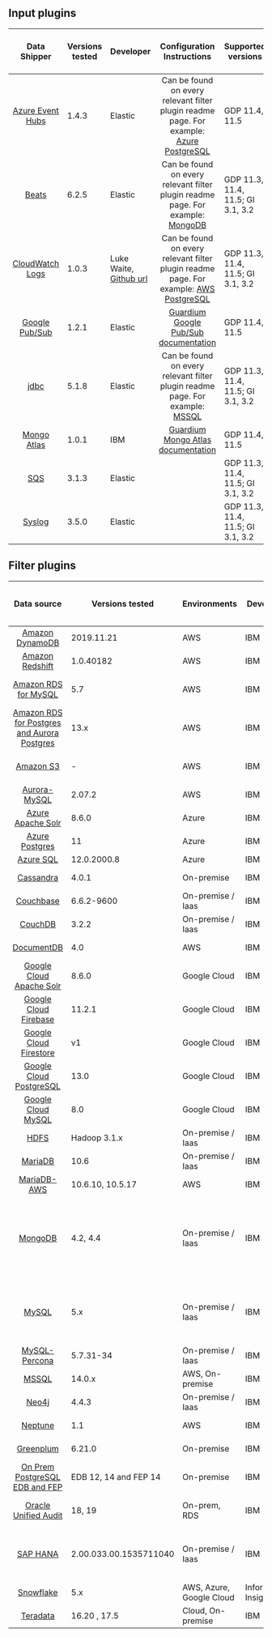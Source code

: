 ## Input plugins
|                                             Data Shipper                                                                  | Versions tested   | Developer                                                                    |                                                                       Configuration Instructions                                                                                                                             |                  Supported versions                  |           Pre-installed starting version                |
|:-------------------------------------------------------------------------------------------------------------------------:|-------------------| ---------------------------------------------------------------------------- |:----------------------------------------------------------------------------------------------------------------------------------------------------------------------------------------------------------------------------:|------------------------------------------------------|---------------------------------------------------------|
|           [Azure Event Hubs](https://www.elastic.co/guide/en/logstash/current/plugins-inputs-azure_event_hubs.html)       | 1.4.3             | Elastic                                                                      | Can be found on every relevant filter plugin readme page. For example: [Azure PostgreSQL](../filter-plugin/logstash-filter-azure-postgresql-guardium#procedure-)                                                             |     GDP 11.4, 11.5                                   |                      GDP 11.5                           |
|           [Beats](https://www.elastic.co/guide/en/logstash/current/plugins-inputs-beats.html)                             | 6.2.5             | Elastic                                                                      | Can be found on every relevant filter plugin readme page. For example: [MongoDB](../filter-plugin/logstash-filter-mongodb-guardium#configuring-audit-logs-on-mongodb-and-forwarding-to-guardium-via-filebeat)                |     GDP 11.3, 11.4, 11.5; GI 3.1, 3.2                |                      GDP 11.3, GI 3.1                   |
|           [CloudWatch Logs](https://github.com/lukewaite/logstash-input-cloudwatch-logs)                                  | 1.0.3             | Luke Waite, [Github url](https://github.com/lukewaite)                       | Can be found on every relevant filter plugin readme page. For example: [AWS PostgreSQL](../filter-plugin/logstash-filter-azure-postgresql-guardium#procedure-)                                                               |     GDP 11.3, 11.4, 11.5; GI 3.1, 3.2                |                      GDP 11.3, GI 3.1                   |
|           [Google Pub/Sub](https://www.elastic.co/guide/en/logstash/current/plugins-inputs-google_pubsub.html)            | 1.2.1             | Elastic                                                                      | [Guardium Google Pub/Sub documentation](../input-plugin/logstash-input-google-pubsub/README.md#installation)                                                                                                                 |     GDP 11.4, 11.5                                   |                      GDP 11.5                           |
|           [jdbc](https://www.elastic.co/guide/en/logstash/current/plugins-inputs-jdbc.html)                               | 5.1.8             | Elastic                                                                      | Can be found on every relevant filter plugin readme page. For example: [MSSQL](../filter-plugin/logstash-filter-mssql-guardium#configuring-the-mssql-filters-in-guardium)                                                    |     GDP 11.3, 11.4, 11.5; GI 3.1, 3.2                |                      GDP 11.3, GI 3.1                   |
|           [Mongo Atlas](../input-plugin/logstash-input-mongo-atlas)                                                       | 1.0.1             | IBM                                                                          | [Guardium Mongo Atlas documentation](../input-plugin/logstash-input-mongo-atlas/README.md)                                                                                                                                   |     GDP 11.4, 11.5                                   |                                                         |
|           [SQS](https://www.elastic.co/guide/en/logstash/current/plugins-inputs-sqs.html)                                 | 3.1.3             | Elastic                                                                      |                                                                                                                                                                                                                              |     GDP 11.3, 11.4, 11.5; GI 3.1, 3.2                |                      GDP 11.3, GI 3.1                   |
|           [Syslog](https://www.elastic.co/guide/en/logstash/current/plugins-inputs-syslog.html)                           | 3.5.0             | Elastic                                                                      |                                                                                                                                                                                                                              |     GDP 11.3, 11.4, 11.5; GI 3.1, 3.2                |                      GDP 11.3, GI 3.1                   |


## Filter plugins

|                                             Data source                                                                   | Versions tested       | Environments            | Developer            | Supported inputs                                                            |        Pre-installed starting version        |                         Download                                                                                                                                                                                                                                    |
|:-------------------------------------------------------------------------------------------------------------------------:|-----------------------|-------------------------| -------------------- |-----------------------------------------------------------------------------|----------------------------------------------|:-------------------------------------------------------------------------------------------------------------------------------------------------------------------------------------------------------------------------------------------------------------------:|
|           [Amazon DynamoDB](../filter-plugin/logstash-filter-dynamodb-guardium/README.md)                                 | 2019.11.21            | AWS                     | IBM                  | CloudWatch (pull)                                                           |                                              | [GDP](../filter-plugin/logstash-filter-dynamodb-guardium/DynamodbOverCloudwatchPackage/DynamoDB) \ [GI](https://github.com/IBM/universal-connectors/releases/download/v1.2.0/DynamodbOverCloudwatchPackage.zip)                                                     |
|           [Amazon Redshift](../filter-plugin/logstash-filter-redshift-aws-guardium/README.md)                             | 1.0.40182             | AWS                     | IBM                  | CloudWatch (pull)                                                           |                                              | [GDP](../filter-plugin/logstash-filter-redshift-aws-guardium/S3OverRedshiftPackage)                                                                                                                                                                                 |
|        [Amazon RDS for MySQL](../filter-plugin/logstash-filter-mysql-aws-guardium/README.md)                              | 5.7                   | AWS                     | IBM                  | CloudWatch (pull)                                                           |         GDP v11.3, GI v3.0                   | [GDP](../filter-plugin/logstash-filter-mysql-aws-guardium/MysqlOverCloudwatchLogsPackage/MySQL) \ [GI](https://github.com/IBM/universal-connectors/releases/download/v1.2.0/MysqlOverCloudwatchLogsPackage.zip)                                                     |
|      [Amazon RDS for Postgres and Aurora Postgres](../filter-plugin/logstash-filter-postgres-guardium/README.md)          | 13.x                  | AWS                     | IBM                  | CloudWatch (pull)                                                           |         GDP v11.5, GI v3.2                   | [GDP](../filter-plugin/logstash-filter-postgres-guardium/PostgresOverCloudWatchPackage/Postgres) \ [GI](https://github.com/IBM/universal-connectors/releases/download/v1.2.0/PostgresOverCloudWatchPackage.zip)                                                     |                                                  
|                 [Amazon S3](../filter-plugin/logstash-filter-s3-guardium/README.md)                                       | -                     | AWS                     | IBM                  | CloudWatch (pull), SQS (pull)                                               |         GDP v11.3, GI v3.0                   | [GDP](../filter-plugin/logstash-filter-s3-guardium/S3OverCloudwatchLogsPackage/S3) \ [GI](https://github.com/IBM/universal-connectors/releases/download/v1.2.0/S3OverCloudwatchLogsPackage.zip)                                                                     |
|          [Aurora-MySQL](../filter-plugin/logstash-filter-aurora-mysql-guardium/README.md)                                 | 2.07.2                | AWS                     | IBM                  | CloudWatch (pull)                                                           |                                              | [GDP](../filter-plugin/logstash-filter-aurora-mysql-guardium/AuroraMysqlOverCloudwatchPackage/AuroraMysql)                                                                                                                                                          |
|             [Azure Apache Solr](../filter-plugin/logstash-filter-azure-apachesolr-guardium/README.md)                     | 8.6.0                 | Azure                   | IBM                  | Filebeat (push)                                                             |                                              | [GDP](../filter-plugin/logstash-filter-azure-apachesolr-guardium/ApacheSolrOverFilebeatPackage)                                                                                                                                                                     |
|             [Azure Postgres](../filter-plugin/logstash-filter-azure-postgresql-guardium/README.md)                        | 11                    | Azure                   | IBM                  | Azure Event Hub (pull)                                                      |                                              | [GDP](../filter-plugin/logstash-filter-azure-postgresql-guardium/AzurePostgresqlOverAzureEventHub/azurepostgresql)                                                                                                                                                  |
|             [Azure SQL](../filter-plugin/logstash-filter-azure-sql-guardium/README.md)                                    | 12.0.2000.8           | Azure                   | IBM                  | JDBC (pull)                                                                 |                                              | [GDP](../filter-plugin/logstash-filter-azure-sql-guardium/AzureSQLOverJdbcPackage)                                                                                                                                                                                  |
|  [Cassandra](../filter-plugin/logstash-filter-cassandra-guardium/README.md)                                               | 4.0.1                 | On-premise              | IBM                  | Filebeat (push)                                                             |                                              | [GDP](../filter-plugin/logstash-filter-cassandra-guardium/CassandraOverFilebeatPackage)                                                                                                                                                                             |
|  [Couchbase](../filter-plugin/logstash-filter-couchbasedb-guardium/README.md)                                             | 6.6.2-9600            | On-premise / Iaas       | IBM                  | Filebeat (push)                                                             |                                              | [GDP](../filter-plugin/logstash-filter-couchbasedb-guardium/CouchbasedbOverFilebeatPackage/CouchbaseDB) \ [GI](https://github.com/IBM/universal-connectors/releases/download/v1.2.0/CouchbasedbOverFilebeatPackage.zip)                                             |
|            [CouchDB](../filter-plugin/logstash-filter-couchdb-guardium/README.md)                                         | 3.2.2                 | On-premise / Iaas       | IBM                  | Filebeat (push)                                                             |                                              | [GDP](../filter-plugin/logstash-filter-couchdb-guardium/CouchdbOverFilebeatPackage)                                                                                                                                                                                 |
|     [DocumentDB](../filter-plugin/logstash-filter-documentdb-aws-guardium/README.md)                                      | 4.0                   | AWS                     | IBM                  | CloudWatch (pull)                                                           |                                              | [GDP](../filter-plugin/logstash-filter-documentdb-aws-guardium/DocumentDBOverCloudwatchPackage)                                                                                                                                                                     |
|  [Google Cloud Apache Solr](../filter-plugin/logstash-filter-pubsub-apachesolr-guardium/README.md)                        | 8.6.0                 | Google Cloud            | IBM                  | Pub/Sub (pull)                                                              |                                              | [GDP](../filter-plugin/logstash-filter-pubsub-apachesolr-guardium/PubSubApacheSolrPackage)                                                                                                                                                                          |
|  [Google Cloud Firebase](../filter-plugin/logstash-filter-pubsub-firebase-realtime-guardium/README.md)                    | 11.2.1                | Google Cloud            | IBM                  | Pub/Sub (pull)                                                              |                                              | [GDP](../filter-plugin/logstash-filter-pubsub-firebase-realtime-guardium/PubSubFirebasePackage)                                                                                                                                                                     |
|  [Google Cloud Firestore](../filter-plugin/logstash-filter-pubsub-firestore-guardium/README.md)                           | v1                    | Google Cloud            | IBM                  | Pub/Sub (pull)                                                              |                                              | [GDP](../filter-plugin/logstash-filter-pubsub-firestore-guardium/PubSubFireStorePackage)                                                                                                                                                                            |
|  [Google Cloud PostgreSQL](../filter-plugin/logstash-filter-pubsub-postgresql-guardium/README.md)                         | 13.0                  | Google Cloud            | IBM                  | Pub/Sub (pull)                                                              |                                              | [GDP](../filter-plugin/logstash-filter-pubsub-postgresql-guardium/PubSubPostgreSQLPackage)                                                                                                                                                                          |
|        [Google Cloud MySQL](../filter-plugin/logstash-filter-pubsub-mysql-guardium/README.md)                             | 8.0                   | Google Cloud            | IBM                  | Pub/Sub (pull)                                                              |                                              | [GDP](../filter-plugin/logstash-filter-pubsub-mysql-guardium/PubSubMySQLPackage)                                                                                                                                                                                    |
|                  [HDFS](../filter-plugin/logstash-filter-hdfs-guardium/README.md)                                         | Hadoop 3.1.x          | On-premise / Iaas       | IBM                  | Filebeat (push)                                                             |                                              | [GDP](../filter-plugin/logstash-filter-hdfs-guardium/HdfsOverFilebeatPackage/Hdfs) \ [GI](https://github.com/IBM/universal-connectors/releases/download/v1.2.0/HDFSOverFilebeatPackage.zip)                                                                         |
|            [MariaDB](../filter-plugin/logstash-filter-mariadb-guardium/README.md)            	                    	    | 10.6                  | On-premise / Iaas       | IBM                  | Filebeat (push)                                                             |                                              | [GDP](../filter-plugin/logstash-filter-mariadb-guardium/MariaDBOverFilebeatPackage)                                                                                                                                                                                 |
|            [MariaDB-AWS](../filter-plugin/logstash-filter-mariadb-aws-guardium/README.md)                        		    | 10.6.10, 10.5.17               | AWS                     | IBM                  | CloudWatch (pull)                                                           |                                              | [GDP](../filter-plugin/logstash-filter-mariadb-aws-guardium/MariaDBOverCloudWatchPackage) \ [GI](https://github.com/IBM/universal-connectors/releases/download/v1.2.0/MariaDBOverCloudWatchPackage.zip)                                                             |
|               [MongoDB](../filter-plugin/logstash-filter-mongodb-guardium/README.md)                                      | 4.2, 4.4              | On-premise / Iaas       | IBM                  | Syslog (push) - For GDP only,<br/>Filebeat (push),<br/>MongoDB Atlas (pull) |        GDP v11.3, GI v3.0                    | [GDP](../filter-plugin/logstash-filter-mongodb-guardium/MongodbOverFilebeatPackage/MongoDB) \ [GI](https://github.com/IBM/universal-connectors/releases/download/v1.2.0/MongodbOverFilebeatPackage.zip)                                                             |
|                 [MySQL](../filter-plugin/logstash-filter-mysql-guardium/README.md)                                        | 5.x                   | On-premise / Iaas       | IBM                  | Syslog (push) - For GDP only,<br/>Filebeat (push)                           |                                              | [GDP](../filter-plugin/logstash-filter-mysql-guardium/MysqlOverFilebeatPackage/Mysql) \ [GI](https://github.com/IBM/universal-connectors/releases/download/v1.2.0/MysqlOverFilebeatPackage.zip)                                                                     |
|         [MySQL-Percona](../filter-plugin/logstash-filter-mysql-percona-guardium/README.md)                                | 5.7.31-34             | On-premise / Iaas       | IBM                  | Filebeat (push)                                                             |                                              | [GDP](../filter-plugin/logstash-filter-mysql-percona-guardium/MysqlPerconaOverFilebeatPackage/MysqlPercona) \ [GI](https://github.com/IBM/universal-connectors/releases/download/v1.2.0/MysqlPerconaOverFilebeatPackage.zip)                                        |
|                 [MSSQL](../filter-plugin/logstash-filter-mssql-guardium/README.md)                                        | 14.0.x                | AWS, On-premise         | IBM                  | JDBC (pull)                                                                 |                                              | [GDP](../filter-plugin/logstash-filter-mssql-guardium/MssqlOverJdbcPackage)                                                                                                                                                                                         |
|                 [Neo4j](../filter-plugin/logstash-filter-neo4j-guardium/README.md)                                        | 4.4.3                 | On-premise / Iaas       | IBM                  | Filebeat (push)                                                             |                                              | [GDP](../filter-plugin/logstash-filter-neo4j-guardium/NeodbOverFilebeatPackage/Neo4jDB)                                                                                                                                                                             |
|     [Neptune](../filter-plugin/logstash-filter-neptune-aws-guardium/README.md)                                            | 1.1                   | AWS                     | IBM                  | CloudWatch (pull)                                                           |                                              | [GDP](../filter-plugin/logstash-filter-neptune-aws-guardium/NeptuneOverCloudWatchPackage) \ [GI](https://github.com/IBM/universal-connectors/releases/download/v1.2.0/NeptuneOverCloudWatchPackage.zip)                                                             |
|      [Greenplum](../filter-plugin/logstash-filter-onPremGreenplumdb-guardium/README.md)                                   | 6.21.0                | On-premise              | IBM                  | Filebeat (push)                                                             |                                              | [GDP](../filter-plugin/logstash-filter-onPremGreenplumdb-guardium/GreenplumdbOverFilebeatPackage) \ [GI](https://github.com/IBM/universal-connectors/releases/download/v1.2.0/GreenplumdbOverFilebeatPackage.zip)                                                   |
|      [On Prem PostgreSQL EDB and FEP](../filter-plugin/logstash-filter-onPremPostgres-guardium/README.md)                 | EDB 12, 14 and FEP 14 | On-premise              | IBM                  | Filebeat (push)                                                             |                                              | [GDP](../filter-plugin/logstash-filter-onPremPostgres-guardium/PostgresOverFilebeatPackage)                                                                                                                                                                         |
|           [Oracle Unified Audit](../filter-plugin/logstash-filter-oua-guardium/README.md)                                 | 18, 19                | On-prem, RDS            | IBM                  | Oracle Unified Audit (pull)                                                 |                                              | [GDP](../filter-plugin/logstash-filter-oua-guardium/OracleUnifiedAuditPackage/OracleUnifiedAudit)                                                                                                                                                                   |
|               [SAP HANA](../filter-plugin/logstash-filter-saphana-guardium/README.md)                                     | 2.00.033.00.1535711040| On-premise / Iaas       | IBM                  | JDBC (pull) - For GDP only,<br/>Filebeat (push)                             |                                              | [GDP](../filter-plugin/logstash-filter-saphana-guardium/SaphanaOverFilebeatPackage/SAPHANA) \ [GI](https://github.com/IBM/universal-connectors/releases/download/v1.2.0/SaphanaOverFilebeatPackage.zip)                                                             |
|              [Snowflake](https://github.com/infoinsights/guardium-snowflake-uc-filter)                                    | 5.x                   | AWS, Azure, Google Cloud| Information Insights | JDBC (pull)                                                                 |                                              | [GDP](https://github.com/infoinsights/guardium-snowflake-uc-filter)                                                                                                                                                                                                 |
|             [Teradata](../filter-plugin/logstash-filter-teradatadb-guardium/README.md)                                    | 16.20 , 17.5          | Cloud, On-premise       | IBM                  | JDBC (pull)                                                                 |                                              | [GDP](../filter-plugin/logstash-filter-teradatadb-guardium/TeradataOverJdbcPackage)                                                                                                                                                                                 |